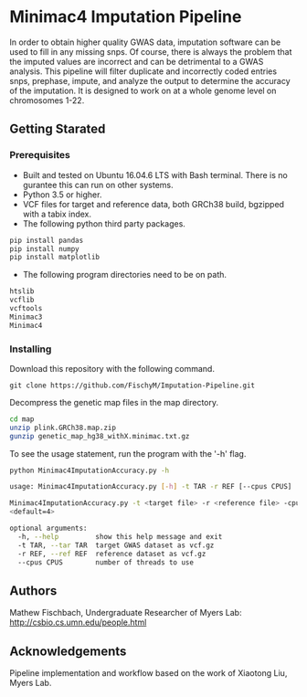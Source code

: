 # Minimac4 Imputation Pipeline

In order to obtain higher quality GWAS data, imputation software can be used to fill in any missing snps. Of course, there is always the problem that the imputed values are incorrect and can be detrimental to a GWAS analysis. This pipeline will filter duplicate and incorrectly coded entries snps, prephase, impute, and analyze the output to determine the accuracy of the imputation. It is designed to work on at a whole genome level on chromosomes 1-22.

## Getting Starated

### Prerequisites

* Built and tested on Ubuntu 16.04.6 LTS with Bash terminal. There is no gurantee this can run on other systems.
* Python 3.5 or higher.
* VCF files for target and reference data, both GRCh38 build, bgzipped with a tabix index.
* The following python third party packages.

```python
pip install pandas
pip install numpy
pip install matplotlib
```

* The following program directories need to be on path.

```bash
htslib
vcflib
vcftools
Minimac3
Minimac4
```

### Installing

Download this repository with the following command.

```Git
git clone https://github.com/FischyM/Imputation-Pipeline.git
```

Decompress the genetic map files in the map directory.

```Bash
cd map
unzip plink.GRCh38.map.zip
gunzip genetic_map_hg38_withX.minimac.txt.gz
```

To see the usage statement, run the program with the '-h' flag.

```bash
python Minimac4ImputationAccuracy.py -h
```

```bash
usage: Minimac4ImputationAccuracy.py [-h] -t TAR -r REF [--cpus CPUS]

Minimac4ImputationAccuracy.py -t <target file> -r <reference file> -cpu
<default=4>

optional arguments:
  -h, --help         show this help message and exit
  -t TAR, --tar TAR  target GWAS dataset as vcf.gz
  -r REF, --ref REF  reference dataset as vcf.gz
  --cpus CPUS        number of threads to use

```

## Authors

Mathew Fischbach, Undergraduate Researcher of Myers Lab: <http://csbio.cs.umn.edu/people.html>

## Acknowledgements

Pipeline implementation and workflow based on the work of Xiaotong Liu, Myers Lab.
